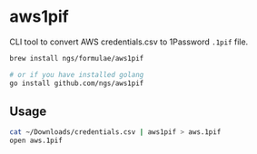 # aws1pif

CLI tool to convert AWS credentials.csv to 1Password `.1pif` file.

```sh
brew install ngs/formulae/aws1pif

# or if you have installed golang
go install github.com/ngs/aws1pif
```

## Usage

```sh
cat ~/Downloads/credentials.csv | aws1pif > aws.1pif
open aws.1pif
```
